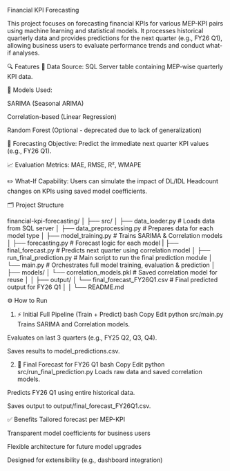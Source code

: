 Financial KPI Forecasting

This project focuses on forecasting financial KPIs for various MEP-KPI pairs using machine learning and statistical models. It processes historical quarterly data and provides predictions for the next quarter (e.g., FY26 Q1), allowing business users to evaluate performance trends and conduct what-if analyses.

🔍 Features
📁 Data Source: SQL Server table containing MEP-wise quarterly KPI data.

🔧 Models Used:

SARIMA (Seasonal ARIMA)

Correlation-based (Linear Regression)

Random Forest (Optional - deprecated due to lack of generalization)

🔮 Forecasting Objective: Predict the immediate next quarter KPI values (e.g., FY26 Q1).

📈 Evaluation Metrics: MAE, RMSE, R², WMAPE

✏️ What-If Capability: Users can simulate the impact of DL/IDL Headcount changes on KPIs using saved model coefficients.

🗂️ Project Structure

financial-kpi-forecasting/
│
├── src/
│   ├── data_loader.py              # Loads data from SQL server
│   ├── data_preprocessing.py       # Prepares data for each model type
│   ├── model_training.py           # Trains SARIMA & Correlation models
│   ├── forecasting.py              # Forecast logic for each model
|   ├── final_forecast.py        # Predicts next quarter using correlation model
│   ├── run_final_prediction.py     # Main script to run the final prediction module
│   └── main.py                     # Orchestrates full model training, evaluation & prediction
│
├── models/
│   └── correlation_models.pkl      # Saved correlation model for reuse
│ 
│
├── output/
│   └── final_forecast_FY26Q1.csv   # Final predicted output for FY26 Q1
│ 
│
└── README.md

⚙️ How to Run
1. ⚡ Initial Full Pipeline (Train + Predict)
bash
Copy
Edit
python src/main.py
Trains SARIMA and Correlation models.

Evaluates on last 3 quarters (e.g., FY25 Q2, Q3, Q4).

Saves results to model_predictions.csv.

2. 🔮 Final Forecast for FY26 Q1
bash
Copy
Edit
python src/run_final_prediction.py
Loads raw data and saved correlation models.

Predicts FY26 Q1 using entire historical data.

Saves output to output/final_forecast_FY26Q1.csv.

✅ Benefits
Tailored forecast per MEP-KPI

Transparent model coefficients for business users

Flexible architecture for future model upgrades

Designed for extensibility (e.g., dashboard integration)